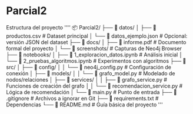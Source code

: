 # Parcial2

Estructura del proyecto 
''''
📦 Parcial2/
├── 📂 datos/
│   ├── 📄 productos.csv                 # Dataset principal
│   └── 📄 datos_ejemplo.json            # Opcional: versión JSON del dataset
├── 📂 docs/
│   ├── 📄 informe.pdf                   # Documento formal del proyecto
│   └── 📄 screenshots/                  # Capturas de Neo4j Browser
├── 📂 notebooks/
│   ├── 📄 1_exploracion_datos.ipynb     # Análisis inicial
│   └── 📄 2_pruebas_algoritmos.ipynb    # Experimentos con algoritmos
├── 📂 src/
│   ├── 📄 config/
│   │   └── 📄 neo4j_config.py           # Configuración de conexión
│   ├── 📄 models/
│   │   └── 📄 grafo_model.py            # Modelado de nodos/relaciones
│   ├── 📄 services/
│   │   ├── 📄 grafo_service.py          # Funciones de creación del grafo
│   │   └── 📄 recomendacion_service.py  # Lógica de recomendación
│   └── 📄 main.py                       # Punto de entrada
├── 📄 .gitignore                        # Archivos a ignorar en Git
├── 📄 requirements.txt                  # Dependencias
└── 📄 README.md                         # Guía básica del proyecto
'''
